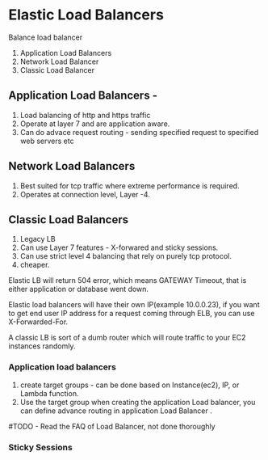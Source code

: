 # Elastic Load Balancers

Balance load balancer 

1. Application Load Balancers
2. Network Load Balancer
3. Classic Load Balancer

## Application Load Balancers -
1. Load balancing of http and https traffic
2. Operate at layer 7 and are application aware.
3. Can do advace request routing - sending specified request to specified web servers etc

## Network Load Balancers

1. Best suited for tcp traffic where extreme performance is required.
2. Operates at connection level, Layer -4.

## Classic Load Balancers
1. Legacy LB
2. Can use Layer 7 features - X-forwared and sticky sessions.
3. Can use strict level 4 balancing that rely on purely tcp protocol.
4. cheaper.

Elastic LB  will return 504 error, which means GATEWAY Timeout, that is either application or database went down.

Elastic load balancers will have their own IP(example 10.0.0.23), if you want to get end user IP address for a request coming through ELB,
you can use X-Forwarded-For.


A classic LB is sort of a dumb router which will route traffic to your EC2 instances randomly.

### Application load balancers
1. create target groups - can be done based on Instance(ec2), IP, or Lambda function.
2. Use the target group when creating the application Load balancer, you can define advance routing in application Load Balancer .

#TODO - Read the FAQ of Load Balancer, not done thoroughly


### Sticky Sessions

